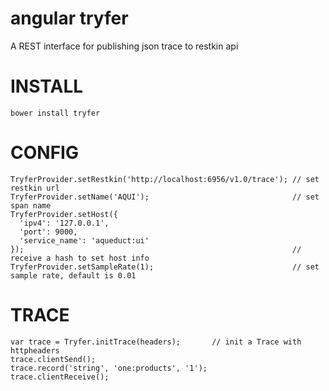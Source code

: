 angular tryfer
==============

A REST interface for publishing json trace to restkin api

INSTALL
=======

	bower install tryfer

CONFIG
======

    TryferProvider.setRestkin('http://localhost:6956/v1.0/trace'); // set restkin url
    TryferProvider.setName('AQUI');                                // set span name
    TryferProvider.setHost({
      'ipv4': '127.0.0.1',
      'port': 9000,
      'service_name': 'aqueduct:ui'
    });                                                            // receive a hash to set host info
    TryferProvider.setSampleRate(1);                               // set sample rate, default is 0.01

TRACE
=====

    var trace = Tryfer.initTrace(headers);       // init a Trace with httpheaders
    trace.clientSend();
    trace.record('string', 'one:products', '1');
    trace.clientReceive();
